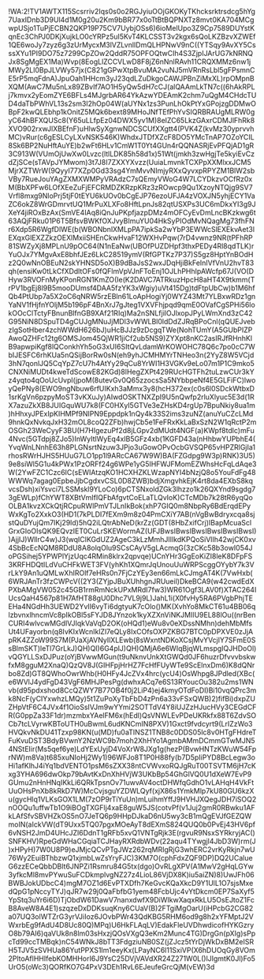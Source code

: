 !WA:2!TV1AWTX115Scsrriv2Iqs0s0o2RGJyiuOOjGKOKyTKhcksrktrsdcg5hYg7UaxIDnb3D9Ul4d1M0g20u2Km9bBR77x0oTtBtBQPNXTz8mvt0KA704MCgwpUSjo1TuPjECBN2QKP19P75CV7UybjOSs6)6ioMelUpo3Z9Cp7589DUYstKqnEc3ChPJ0DKjXujkLO0cYRPz5uI5KvT4KLCSST3v2kgx6sQoLKZBzvXZWEf1QE6woJy7zyz6g3zUrMycxM3lVZLvnlIDmQLHPNwV9nC((YTSqy9AvXY5CsssXYu1PI9DO75z7299CpZOw2QddR75OPFOQtwCIh4S3ZjpIJArUG7kNRNQJx8SgMgEX1Ma)Wvp(8EogLlZCCVLwD8F8jZ6nNnlRAvh11CRQXMMz6nw1jMWy2Ll0BpJLVWy57jx(C821gGPwXtpBvuMA2vuNJ5mVRnRsLbl5gFPsmnCE5rP5mqFdnA)JpuOah1HHcm3yJ23qdLZuDkgoCAWJPBnZiMxXL)rpOMpnBXQM(AwC7Mu5nLx89ZBvIf7AO1H5yQw5dH7cCJ(alQAAmLkTN7c((6hAkRPLj7kmvx2yEomZYE6BFLs4MJgrbAR64YkAzwYDEAmK2chm7uQgM4CHdcTUD4daTbPWhVL13s2sm3I2hOp04W(aUYNx1zs3PunLhOkPtYxGPojzgDDMwOBpF2kwQLEbhp1kOnitZ5MQk6bext89MHoJNfTEfPhYvSIQRBRAUgMLRW0gyC64hBFXQUSc8(Y65uLLfpEz04DWX5yv1M)8eIZC65LkzGAxrCDMJlFhRk8XVO902rxwJlXBEfnF)uHlwSyXgnwNDCSCUfXXgtt4(PVK4Z(kvMz30yprvvhMC)vRur(c6gESLCyLXvNSK546K)WhdxJTDfXZcF8DO5YMcTnAP7OZoYCIL8Sk6BP2NuHftAuYE)b2wFt6HLv1CmW1T0Yt4GUn4rQQNASRjEvPFQjAD1gR3C913W(VUmOjUwXw0Lvzc(ltlLDK85h58d1x)51Wt(jmkh3zwHgjTe5kyiEvCzdZjSCe(sTAVpJYMwom)3t7J8I7ZXXYXvzz(UuiaLmvnkTCXPpXXMlxxJCM5MjrXZTWrW(9QyyI77XZp0Gd33sg4YmMvvNImjyRXxQyvxpRPYZM1BlW2sbVBy7RueJouYAgZXMXWMPyVRAdzC7sQEmyVWoG4W7LCYDkzvOCfRz0xM(BbXPFw6LOfXEeZuFjEFCRMDZKRzpKRz3zROwcp9Qu1XzoyNTQjg9SV7Vrfl8mxg9NloPrj5tjF0tEYU6kUOv0bCgEJP76ezoUFJA4zVOXJN5yhjECY1VaZC6okZ8WrGDmrvtUQ1MrPuXLXFo8HftLpnJs82qtUSXPs3UC6mDkxYI3g9JXeY4jiROxBzAx(SmVE4IAq8iQnJuPKpfjazpDMz4mOFCyEvDmLncBKzkwg6t63AQjFRku01P6T5BfsvBWKfOXJvyBImuYU04HkSyPIOdMvNQagMg73fhFNr6Xdp5R6WgfDlWE(b(WBONbnlXMLpPA7ipkSa2wYbP3EWWcSlEXEkvAet3lEXqxGlEXZZkzOEXlMxiiSHEnCkwHvaF12WXHvPqw(7rD4vwnz9NR(tPFhRP81SWZyXj8MPLnU9pOC64(N1nEaNw(UBOfPUZDHpf3thxPEDy4Rl8qdTLK)rYuOJx7YMgvAxE8bhfJEz6LkC28519ymV(RfGPTKz7P37)S5gz8HptYnBOdHz2Q0wNnOBEuN2skYHNSD5oX)B9dBaJsS2wxJDqHjiBkFeInIVfVnU2hvT83qh(ensiKw0tLkCfXDdltOFs0fQFlmVpVJnFToEnj1OJLhPHhIpAWcfp67J(VO(DHyw3RVOFnMyKPonRGN1KmZO(Ie(K2DAVC7ATRkuzHpcH8aHT4X9tkmm(TrPV1bgEj8l9B5mooDUmsf4DAA5fzYK3xWgiy)uVt415Dg)tdFtpUbCw)b1M6hfQb4PtUbp7a5X2oC6qNRW5rzEBln61LoApHogiYj0WYZ43Mt7YLBxwRDz1gnYaNV1fHjfnYOljM5b196pF4BnXrJ7gJteg1VXVFhjpqd9qmE0OVafCgSPHi56lokOOcClTctyFBnunBlfnGB9XAf21RIq)Ma2nSNLfjilOJlxopJPyLWmXnd3zC42G95NiN8DSpuTD4gCUJgMNuJjMDl3vWWLBl0ldDdZJRqBPoCnl(qQUEJvebzIgSotHber4zchWWdH626bJ)uHcBJJz9zDcgqTWe(NohTUmY(A5GUbPIZPAwoQZHFc12tg6OMSJom45QjWR1jiCf2ub5NS9)ZYXpt8nKC2asIRJfRHnhKlB9apwpiKgf8lQConkhYh5oG3xUI6SItQvLdamWrKOWOHC78Q6c7po0cC7WbIJESFC6rhKUa5nQSijBorRw0sN(eh9yhJCMHMYrTNHeo3n(2YyZ8W5VCjd3hN7qonlJQ5CqYpZ7cU7h4AtYy29qCu8YrWI1H3VGKv9eLo07m1P1C9mko5CNXNiMUDt4kweTdScowE82KGd)8lHegZXPt429RUcHGTFh2tuLzwCUr3kYz4yqto4qOoUcUvpl(jpoM(8utevGv0Q65zzocsSa5NYbbpeNf4E5GLFiFC)lwoyQePNy8(EWO9ngNbuw6rfUIKxh3aMmx3y8(hcH372ex(c0s6l0SDckWtbxD1srKgVn6pzpyMoST3vKXuJy)AIwdOSKTNXZpI9U5nQwfp2rluXlyuc5E3d(1RX7azuZkXB8JUIGquWU7k8(FC0HXyI5GTVe3eZHsKD4rgUp7BpuNkiy8ua1m)hHhxyJPExIpKIHMPf9NIPN9Eppdpk1nQy4k33S2ims3zuNZ(anuYuCZcLMd9hnkQxNvkqJxH32mOL8coQ2ZFb)hwjCb5e1FeFRxKkLaBxSzN2W1qRctP2mOSGh23WeCyyF3BU(H7HIgezuPf2d8jLGpv2dMUdt4NGF(a)KWpf8tdlc)mFu4Nvc(5GTdpj8ZJo5)InWyItlWyEq4xIB5GFz4xb(1KGFD43a(nHhbwYUPbhE4(YvqWnLNnhE63h8PLGNsrtNzuw3JPjo3uGowOPvOcbGVSQP65vHPZRlGjIa1rhosRWrHJHS5HUuG7LO1pp1l9ARcCA67W9W)BA(FZGdpg9W3p)RNK)3U5)9e8siWl5G1u4kPWx1PzORFf24g6WPe1yG5IHFWJFMomEZWhsHcFqLdAqe3W(2YwFZC1Czc6IC(sEWIAtzqKO1HCXHZKLWzapNYI4bNzjQ8o5YouFdFg48WWWq7agag0EpbeJjbCgdxvCSL0D8ZWB)bdjXmgvhkEjK4rt8da4EXbS8kqvcsDsh)xiYsvci7LSSMskl9YLoCo)6pCTSNxoldZGk3lhzzo1k26QXYnd9sgdg73gEWLp)fChYWT8XBtVmIfIQFbAfgvtCoELaTLQvIoK)CTcMDb7k28tR6yqQoOLBA1kvzXCkQtjRCpuRWlPmVTJLnIkBok(xhP7GIQ0m8NbpRy6BdErqdEPyWxKgTo2XxkO3(HD1(7kPLDI7fEXm9m8z04PmCXiY7AB(nVgBwBdryxcqa8sjstQuDYujQm7IKj29ld)5hQ2iLQtrAbNeD(krZz(GDT(8HbZxifCrj)IBapMcuaSclGrxGIoOIsQK9EQvzIET0CuLrSKEWormAZ(UFJBwsIBwsIBwsIBwsIBwsIBwsI))AjjIJ)WllrC4w)J3(wqIClKGdUZ2AgeC3kLzMmhJIIlkdKPQoSiVlIh42wjCK0xv4SbBcEcNQM8RDdU8A8olqOlu9SCsCAyV5gLAcmqG(3zCKc58b3owI054JoPGSihej5YPWPlYjzUqc4RMin8klrx2qpvqe)UCnYHr3GgEoKiZI8leK8DFpFS3KRFHDQtILdVuCHFkWET3FV(yhKh1XQmrJqUnouUuWRPScggOYybY7k3VrLkY9An1uQMLwXhIROlf7eHRs0n7FjCzYEy3en66mLkCJmgAT4K(7VwHxb(6WRJAnTr3fzCWPcV((2Y3(ZYjpJBuXUhhgnJRUueil)DkeBCA9(w42cwdEdXPXbAMgVW052c45GB1rmRmNckUPxMRdI7fw3)WR61Ogf3LAV0f)XTAC264IUcsQaH4567p81H7AfHT88gU0Dhc7VL9j9L)JahL1i(X0fvHy5RA6PVgbPhjTEEHa4NGdHh3UEWD2YvII6vyTi6dgtyuK7cOlo()MK(XvhYo8MkCT61u4BB06qlzbvnxlhncmVc8pIkOBl5sFYJD8JYnzok1kyXZXnViNKJMIlU9EL88lOu((nrBenCURI4wlvcwMGdIVJIqkVaVqD2OK(oHQd1)eWu8v0eXDssNMhn)dehMbMfsUt4UFayorbn(q8IvKIxWcnIklZl7eQLy8IxCOfsOXPZKBG7BTC0pDPXVE0zJjApRK4ZZoW99S7M(PJaXjAVNyIlXLEwb(8sWxntNDKoXCsjMvYVcjlY7SFmE0SsBlmSKT)leTl7GrLkJ)QH)QI)6G4plJ)QH)QMjA6e6WIqBjqWLmspgIQJHDoOl)vQGYLLSxDJPuz(oYjBVwwMGun(t9uNknvUnkXtGWQd0JF6huzrDfvvvbskwfxM8gguM2XnaQ)QzQV8J(GIHFpjHrHZ7FcHfFUyWTe9ScElnxDm6)K8dQNrbo8Zd)GT8QWhoOwrWhb(H0HFy4JcZVx4hrc(ycU4)OsWhpg8JPdled(XBc(e6WVlJ4ydFgD43VgF6MHJPesPg(dwhxACq7e6S13RYoucOu382u2ms1WNvb(d95pdxshod8CcQZWY7B77OB4f0j2LiP4)ej4kmyOTdFoDI)Bi10vqQPrc3mk8NcF(yCIYxwhzLMQy)5t1ZuPoXyTbFbD4zPn6a33vFSxQWB)2)fifBi)dxpZUZHpVtF6C4JVx4f1OioSsIVJm9wYYmi2SOTTdV4Y8iUJZzHJucHVy3CEGdCFR(G0ppZa33F1dr)mzmbxYAelFM6x(hEdl)QsVNWLEvPDeUKRkfx88T6ZdvSOCb7tcLVyrwKBToUTH0uBwmL6udKNCmIN8PXV)1Gxct9fvdcyrt9(LrIZzWo3HVQkvNkDU41Tzxp98KN(u(MD)fu0aTINSZ1TNB8c0DDS05lc8v0HTgFHdreTFuKvuDST3BdyBVwnY2NzWC9b7moh2XhHYo1AgmbAMmDCmmGTwMJN54NStEIir(Ms5qef6ye)LdYExUyjD4VoXrW8JXg1g(hezP(BvwHNTzKWuW54FprNW)m8Va)t685xuNIoHj2Wy1)96WFJo8T1P0H88fy(b7D5pIiPYD8BcLegw3oHi1afKlhJ4iYq1bdVENTO1psM6sZXX38ntCVWvxoRQJgRuT00TSVTM6jH7cKxg3YHA696dwOkp79bAvtKxDnXhHVjW3UKbBp54GhGlVQ0U1dXeW7EvP9GUmu2nHnHNqIKkLi6QRkTpsnOv71uwvAV4octDHWfqGdhO1vLAHqH4VkFtUuOHsPnXb8kRkD7W)McCvjsguYZDWLQyf(xjX86s1YmkMlp7kU80GU6kzXu(gycHlq1VLKsGOX1LM(7zOP9rTiYuUn)mLuihmYffJ9HVHJXQegJDH7iSOQ2nOOQu1uffwTb1O9iBOgTXGFlj4xaE8guW5JS(cotvPf(v1Juj2gmR0RBwku1AFkLAfSfvSBVHZkOS5nO7JeTQ6p9HHpDJkaD6nU5wy3cB1mQgEVJfGEZQWmoIN(aIckVW(dT9Uxx5TQ07pgxMOeAyT8dEXmS824QUQ0b0PvEj43HV6pf6vNSH2JmD4UHcJZl6DdnT1gRFb5xvQ1VNTgRjk3E(rgvuR9NsxSYRkryjAC()SNFKHV)RpeGdWHaCGqiaTCJHayRXRdbWDv(22aqu4TYwgjl4JbD3W)rm(J)xHPyH)7W0U8P9)eJMjcQCvPTgJWz262rqMRIgRjG3whERC2vrKyRkjn7wU76Wy2EuiBThbzwQ1xjmbLwZsYryFJC)3KM7O(cphFdxZQF9DP)DQ2UCalueG6zzECeQbbDBlt6JNPZi1Rsmru84G5tx(dgo)OvRLgXPV(A1MwV2gHqLGYw3yfkcMl8mvPYwuSuFCDkmplvgNZ27z4LioL86VjDX8K)iu5aiZN)8)UwJFh06BWBJokUDbcC4)mgM7OZ1d6EvPTXDfh7KeGvcKQaXkcD9Y1UlL1O7sjsMxedQpG1pNccyTYJ)qJR7w29j0QaFbfbG1yem48FcbUjc4vYtDkcm0EP7SaXyf5YpStq3uYr6i6D)TjObdW61DawV7nanxdwfX9DiWIkwXaqxRkLU5OsEJtoZ1FcB8AveW8A4E1)szqzeDxDDKsuqKny6CUaV(B)2FTgiMgOarU(iHPcbG2CG82a07UQ3olWTZrG3yrVJiIoz6JOvbPWr43QdKBG5RHM6od9g8h2xYFMptJ2VWxrbEg9fAdU4D8Uc80Q)MPq)U6HkFLAqLV)EdakFleUVDhwdicofHYKGzryO8b79AI6)qaVUk8n8lm03sHxzjQOsVXgQ3eKm2Munc4TG)DrgGn(pXIg)sPpcTd99ccTMBqk)nC54WNkJ8bTT3FdgziuNB0SZ(jZJcz5tYrDjWkDxBM2eISRH5TJV5zSVHUa86YutPPXS1Im1eeyKx(LPayNC6l11SxiVP(X6hDUOqGy8VOm2PltoAflHHIfebKOMHHorI6J9YsC25DVjVAVdXR24Z271W0L()lJIgmtK0Jl)Fo5UrO5(oWc3)QORfKO7G4PxV3DEh1RvL6EJeufeGrcQjM(vEW)3d
